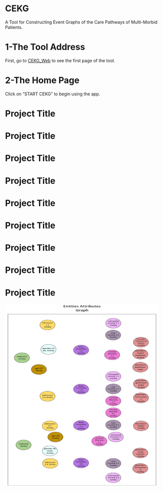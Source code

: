 # CEKG
A Tool for Constructing Event Graphs of the Care Pathways of Multi-Morbid Patients.

# 1-The Tool Address
First, go to [CEKG_Web](https://cekg-db1cc0d27386.herokuapp.com/) to see the first page of the tool.


# 2-The Home Page
Click on “START CEKG” to begin using the app.

# Project Title


# Project Title


# Project Title



# Project Title


# Project Title


# Project Title


# Project Title



# Project Title


# Project Title


<img src="./README_resources/CEKG_02.jpeg" alt="Alt text" width="600" height="600"/>
